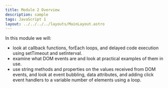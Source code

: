 ```yaml
---
title: Module 2 Overview
description: sample
tags: JavaScript 1
layout: ../../../../layouts/MainLayout.astro
---
```


In this module we will:

- look at callback functions, forEach loops, and delayed code execution using setTimeout and setInterval.
- examine what DOM events are and look at practical examples of them in use.
- use string methods and properties on the values received from DOM events, and look at event bubbling, data attributes, and adding click event handlers to a variable number of elements using a loop.
